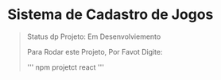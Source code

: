 <h1>Sistema de Cadastro de Jogos</h1>

> Status dp Projeto: Em Desenvolviemento
>
> Para Rodar este Projeto, Por Favot Digite:
>
> '''
> npm projetct react
> '''
